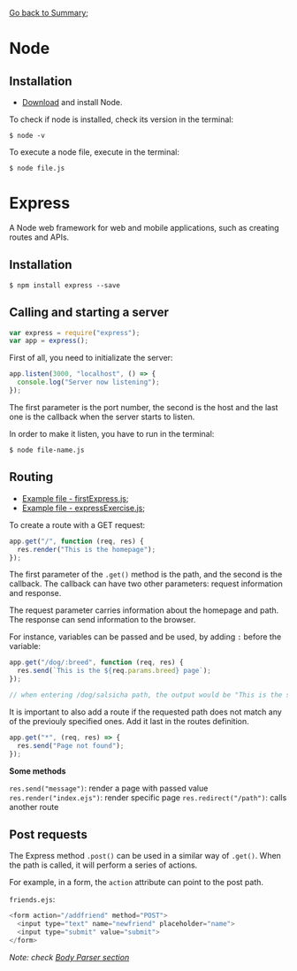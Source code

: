 [Go back to Summary](./../README.md);

# Node

## Installation

- [Download](https://nodejs.org/en/) and install Node.

To check if node is installed, check its version in the terminal:

```
$ node -v
```

To execute a node file, execute in the terminal:

```
$ node file.js
```

# Express

A Node web framework for web and mobile applications, such as creating routes and APIs.

## Installation

```
$ npm install express --save
```

## Calling and starting a server

```javascript
var express = require("express");
var app = express();
```

First of all, you need to initializate the server:

```javascript
app.listen(3000, "localhost", () => {
  console.log("Server now listening");
});
```

The first parameter is the port number, the second is the host and the last one is the callback when the server starts to listen.

In order to make it listen, you have to run in the terminal:

```
$ node file-name.js
```

## Routing

- [Example file - firstExpress.js](/03-express/firstExpress.js);
- [Example file - expressExercise.js](/03-express/firstExpress.js);

To create a route with a GET request:

```javascript
app.get("/", function (req, res) {
  res.render("This is the homepage");
});
```

The first parameter of the `.get()` method is the path, and the second is the callback. The callback can have two other parameters: request information and response.

The request parameter carries information about the homepage and path. The response can send information to the browser.

For instance, variables can be passed and be used, by adding `:` before the variable:

```javascript
app.get("/dog/:breed", function (req, res) {
  res.send(`This is the ${req.params.breed} page`);
});

// when entering /dog/salsicha path, the output would be "This is the salsicha page"
```

It is important to also add a route if the requested path does not match any of the previouly specified ones. Add it last in the routes definition.

```javascript
app.get("*", (req, res) => {
  res.send("Page not found");
});
```

**Some methods**

`res.send("message")`: render a page with passed value
`res.render("index.ejs")`: render specific page
`res.redirect("/path")`: calls another route

## Post requests

The Express method `.post()` can be used in a similar way of `.get()`. When the path is called, it will perform a series of actions.

For example, in a form, the `action` attribute can point to the post path.

`friends.ejs`:

```javascript
<form action="/addfriend" method="POST">
  <input type="text" name="newfriend" placeholder="name">
  <input type="submit" value="submit">
</form>
```

_Note: check [Body Parser section](./support-libraries.md#body-parser)_
